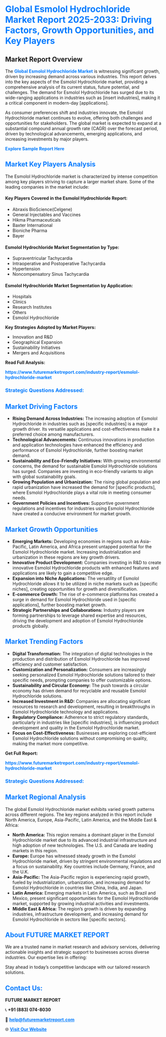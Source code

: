 <h1 style="color: #007BFF;">Global Esmolol Hydrochloride Market Report 2025-2033: Driving Factors, Growth Opportunities, and Key Players</h1>

<section id="overview">
<h2>Market Report Overview</h2>
<p>The <a href="https://www.futuremarketreport.com/industry-report/esmolol-hydrochloride-market" style="color: #007BFF; text-decoration: none;"><strong>Global Esmolol Hydrochloride Market</strong></a> is witnessing significant growth, driven by increasing demand across various industries. This report delves into the key aspects of the Esmolol Hydrochloride market, providing a comprehensive analysis of its current status, future potential, and challenges. The demand for Esmolol Hydrochloride has surged due to its wide-ranging applications in industries such as [insert industries], making it a critical component in modern-day [applications].</p>
<p>As consumer preferences shift and industries innovate, the Esmolol Hydrochloride market continues to evolve, offering both challenges and opportunities for stakeholders. The global market is expected to expand at a substantial compound annual growth rate (CAGR) over the forecast period, driven by technological advancements, emerging applications, and increasing investments by major players.</p>
</section>

<section id="overview">
<p><a href="https://www.futuremarketreport.com/request-sample/reportId=108334" style="color: #007BFF; text-decoration: none;"><strong>Explore Sample Report Here</strong></a></p>
</section>

<section id="key-players">
<h2 style="color: #007BFF;">Market Key Players Analysis</h2>
<p>The Esmolol Hydrochloride market is characterized by intense competition among key players striving to capture a larger market share. Some of the leading companies in the market include:</p>
<h4>Key Players Covered in the Esmolol Hydrochloride Report:</h4>
<ul><li>Abraxis BioScience(Celgene)</li><li>General Injectables and Vaccines</li><li>Hikma Pharmaceuticals</li><li>Baxter International</li><li>Bioniche Pharma</li><li>Bayer</li></ul>
<h4>Esmolol Hydrochloride Market Segmentation by Type:</h4>
<ul><li>Supraventricular Tachycardia</li><li>Intraoperative and Postoperative Tachycardia</li><li>Hypertension</li><li>Noncompensatory Sinus Tachycardia</li></ul>

<h4>Esmolol Hydrochloride Market Segmentation by Application:</h4>
<ul><li>Hospitals</li><li>Clinics</li><li>Research Institutes</li><li>Others</li><li>Esmolol Hydrochloride</li></ul>
<p><strong>Key Strategies Adopted by Market Players:</strong></p>
<ul>
<li>Innovation and R&D</li>
<li>Geographical Expansion</li>
<li>Sustainability Initiatives</li>
<li>Mergers and Acquisitions</li>
</ul>
</section>

<section>
<p><strong>Read Full Analysis: </strong></p><a href="https://www.futuremarketreport.com/industry-report/esmolol-hydrochloride-market" style="color: #007BFF; text-decoration: none;"><strong>https://www.futuremarketreport.com/industry-report/esmolol-hydrochloride-market</strong></a>
<h3 style="color: #007BFF;">Strategic Questions Addressed:</h3>
</section>

<section id="driving-factors">
<h2 style="color: #007BFF;">Market Driving Factors</h2>
<ul>
<li><strong>Rising Demand Across Industries:</strong> The increasing adoption of Esmolol Hydrochloride in industries such as [specific industries] is a major growth driver. Its versatile applications and cost-effectiveness make it a preferred choice among manufacturers.</li>
<li><strong>Technological Advancements:</strong> Continuous innovations in production and application technologies have enhanced the efficiency and performance of Esmolol Hydrochloride, further boosting market demand.</li>
<li><strong>Sustainability and Eco-Friendly Initiatives:</strong> With growing environmental concerns, the demand for sustainable Esmolol Hydrochloride solutions has surged. Companies are investing in eco-friendly variants to align with global sustainability goals.</li>
<li><strong>Growing Population and Urbanization:</strong> The rising global population and rapid urbanization have increased the demand for [specific products], where Esmolol Hydrochloride plays a vital role in meeting consumer needs.</li>
<li><strong>Government Policies and Incentives:</strong> Supportive government regulations and incentives for industries using Esmolol Hydrochloride have created a conducive environment for market growth.</li>
</ul>
</section>

<section id="growth-opportunities">
<h2 style="color: #007BFF;">Market Growth Opportunities</h2>
<ul>
<li><strong>Emerging Markets:</strong> Developing economies in regions such as Asia-Pacific, Latin America, and Africa present untapped potential for the Esmolol Hydrochloride market. Increasing industrialization and urbanization in these regions are key growth drivers.</li>
<li><strong>Innovative Product Development:</strong> Companies investing in R&D to create innovative Esmolol Hydrochloride products with enhanced features and applications are likely to gain a competitive edge.</li>
<li><strong>Expansion into Niche Applications:</strong> The versatility of Esmolol Hydrochloride allows it to be utilized in niche markets such as [specific niches], creating opportunities for growth and diversification.</li>
<li><strong>E-commerce Growth:</strong> The rise of e-commerce platforms has created a surge in demand for Esmolol Hydrochloride used in [specific applications], further boosting market growth.</li>
<li><strong>Strategic Partnerships and Collaborations:</strong> Industry players are forming partnerships to leverage shared expertise and resources, driving the development and adoption of Esmolol Hydrochloride products globally.</li>
</ul>
</section>

<section id="trending-factors">
<h2 style="color: #007BFF;">Market Trending Factors</h2>
<ul>
<li><strong>Digital Transformation:</strong> The integration of digital technologies in the production and distribution of Esmolol Hydrochloride has improved efficiency and customer satisfaction.</li>
<li><strong>Customization and Personalization:</strong> Consumers are increasingly seeking personalized Esmolol Hydrochloride solutions tailored to their specific needs, prompting companies to offer customizable options.</li>
<li><strong>Sustainability and Circular Economy:</strong> The push towards a circular economy has driven demand for recyclable and reusable Esmolol Hydrochloride solutions.</li>
<li><strong>Increased Investment in R&D:</strong> Companies are allocating significant resources to research and development, resulting in breakthroughs in Esmolol Hydrochloride technology and applications.</li>
<li><strong>Regulatory Compliance:</strong> Adherence to strict regulatory standards, particularly in industries like [specific industries], is influencing product development and quality in the Esmolol Hydrochloride market.</li>
<li><strong>Focus on Cost-Effectiveness:</strong> Businesses are exploring cost-efficient Esmolol Hydrochloride solutions without compromising on quality, making the market more competitive.</li>
</ul>
</section>

<section>
<p><strong>Get Full Report: </strong></p><a href="https://www.futuremarketreport.com/industry-report/esmolol-hydrochloride-market" style="color: #007BFF; text-decoration: none;"><strong>https://www.futuremarketreport.com/industry-report/esmolol-hydrochloride-market</strong></a>
<h3 style="color: #007BFF;">Strategic Questions Addressed:</h3>
</section>


<section id="regional-analysis">
<h2 style="color: #007BFF;">Market Regional Analysis</h2>
<p>The global Esmolol Hydrochloride market exhibits varied growth patterns across different regions. The key regions analyzed in this report include North America, Europe, Asia-Pacific, Latin America, and the Middle East & Africa:</p>
<ul>
<li><strong>North America:</strong> This region remains a dominant player in the Esmolol Hydrochloride market due to its advanced industrial infrastructure and high adoption of new technologies. The U.S. and Canada are leading markets in this region.</li>
<li><strong>Europe:</strong> Europe has witnessed steady growth in the Esmolol Hydrochloride market, driven by stringent environmental regulations and a focus on sustainability. Key countries include Germany, France, and the U.K.</li>
<li><strong>Asia-Pacific:</strong> The Asia-Pacific region is experiencing rapid growth, fueled by industrialization, urbanization, and increasing demand for Esmolol Hydrochloride in countries like China, India, and Japan.</li>
<li><strong>Latin America:</strong> Emerging markets in Latin America, such as Brazil and Mexico, present significant opportunities for the Esmolol Hydrochloride market, supported by growing industrial activities and investments.</li>
<li><strong>Middle East & Africa:</strong> The region’s growth is driven by expanding industries, infrastructure development, and increasing demand for Esmolol Hydrochloride in sectors like [specific sectors].</li>
</ul>
</section>

<footer>
<h2 style="color: #007BFF;">About FUTURE MARKET REPORT</h2>
<p>We are a trusted name in market research and advisory services, delivering actionable insights and strategic support to businesses across diverse industries. Our expertise lies in offering:</p>

<p>Stay ahead in today’s competitive landscape with our tailored research solutions.</p>

<h2 style="color: #007BFF;">Contact Us:</h2>
<p><strong>FUTURE MARKET REPORT</strong></p>
<p>📞 <strong>+91 (883) 074-8030</strong></p>
<p>📧 <strong><a href="mailto:help@futuremarketreport.com" style="color: #007BFF;">help@futuremarketreport.com</a></strong></p>
<p>🌐 <strong><a href="https://www.futuremarketreport.com/" style="color: #007BFF;">Visit Our Website</a></strong></p>
</footer>